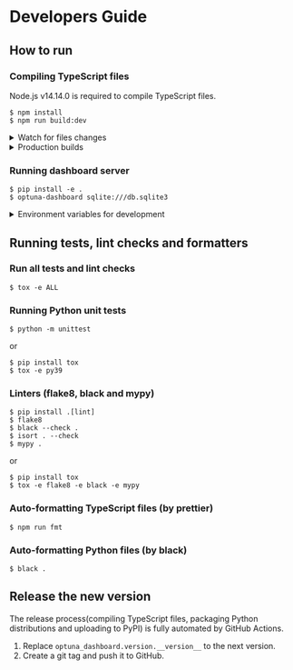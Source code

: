 # Developers Guide

## How to run

### Compiling TypeScript files

Node.js v14.14.0 is required to compile TypeScript files.

```
$ npm install
$ npm run build:dev
```

<details>
<summary>Watch for files changes</summary>

```
$ npm run watch
```

</details>

<details>
<summary>Production builds</summary>

```
$ npm run build:prd
```

</details>

### Running dashboard server

```
$ pip install -e .
$ optuna-dashboard sqlite:///db.sqlite3
```

<details>

<summary>Environment variables for development</summary>

If you set `OPTUNA_DASHBOARD_AUTO_RELOAD=1`, the server will automatically restart when the source codes are changed.

```
$ OPTUNA_DASHBOARD_AUTO_RELOAD=1 optuna-dashboard sqlite:///db.sqlite3
```

</details>


## Running tests, lint checks and formatters

### Run all tests and lint checks

```
$ tox -e ALL
```

### Running Python unit tests

```
$ python -m unittest
```

or

```
$ pip install tox
$ tox -e py39
```

### Linters (flake8, black and mypy)

```
$ pip install .[lint]
$ flake8
$ black --check .
$ isort . --check
$ mypy .
```

or

```
$ pip install tox
$ tox -e flake8 -e black -e mypy
```

### Auto-formatting TypeScript files (by prettier)

```
$ npm run fmt
```

### Auto-formatting Python files (by black)

```
$ black .
```


## Release the new version

The release process(compiling TypeScript files, packaging Python distributions and uploading to PyPI) is fully automated by GitHub Actions.

1. Replace `optuna_dashboard.version.__version__` to the next version.
2. Create a git tag and push it to GitHub.

